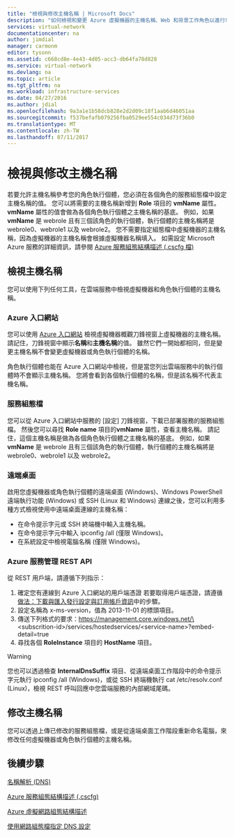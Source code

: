 ```yaml
---
title: "檢視與修改主機名稱 | Microsoft Docs"
description: "如何檢視和變更 Azure 虛擬機器的主機名稱、Web 和背景工作角色以進行名稱解析"
services: virtual-network
documentationcenter: na
author: jimdial
manager: carmonm
editor: tysonn
ms.assetid: c668cd8e-4e43-4d05-acc3-db64fa78d828
ms.service: virtual-network
ms.devlang: na
ms.topic: article
ms.tgt_pltfrm: na
ms.workload: infrastructure-services
ms.date: 04/27/2016
ms.author: jdial
ms.openlocfilehash: 9a3a1e1b58dcb828e2d2d09c18f1aab6d46051aa
ms.sourcegitcommit: f537befafb079256fba0529ee554c034d73f36b0
ms.translationtype: MT
ms.contentlocale: zh-TW
ms.lasthandoff: 07/11/2017
---
```

# <a name="viewing-and-modifying-hostnames"></a>檢視與修改主機名稱
若要允許主機名稱參考您的角色執行個體，您必須在各個角色的服務組態檔中設定主機名稱的值。 您可以將需要的主機名稱新增到 **Role** 項目的 **vmName** 屬性。 **vmName** 屬性的值會做為各個角色執行個體之主機名稱的基底。 例如，如果 **vmName** 是 webrole 且有三個該角色的執行個體，執行個體的主機名稱將是 webrole0、webrole1 以及 webrole2。 您不需要指定組態檔中虛擬機器的主機名稱，因為虛擬機器的主機名稱會根據虛擬機器名稱填入。 如需設定 Microsoft Azure 服務的詳細資訊，請參閱 [Azure 服務組態結構描述 (.cscfg 檔)](https://msdn.microsoft.com/library/azure/ee758710.aspx)

## <a name="viewing-hostnames"></a>檢視主機名稱
您可以使用下列任何工具，在雲端服務中檢視虛擬機器和角色執行個體的主機名稱。

### <a name="azure-portal"></a>Azure 入口網站
您可以使用 [Azure 入口網站](http://portal.azure.com) 檢視虛擬機器概觀刀鋒視窗上虛擬機器的主機名稱。 請記住，刀鋒視窗中顯示**名稱**和**主機名稱**的值。 雖然它們一開始都相同，但是變更主機名稱不會變更虛擬機器或角色執行個體的名稱。

角色執行個體也能在 Azure 入口網站中檢視，但是當您列出雲端服務中的執行個體時不會顯示主機名稱。 您將會看到各個執行個體的名稱，但是該名稱不代表主機名稱。

### <a name="service-configuration-file"></a>服務組態檔
您可以從 Azure 入口網站中服務的 [設定] 刀鋒視窗，下載已部署服務的服務組態檔。 然後您可以尋找 **Role name** 項目的**vmName** 屬性，查看主機名稱。 請記住，這個主機名稱是做為各個角色執行個體之主機名稱的基底。 例如，如果 **vmName** 是 webrole 且有三個該角色的執行個體，執行個體的主機名稱將是 webrole0、webrole1 以及 webrole2。

### <a name="remote-desktop"></a>遠端桌面
啟用您虛擬機器或角色執行個體的遠端桌面 (Windows)、Windows PowerShell 遠端執行功能 (Windows) 或 SSH (Linux 和 Windows) 連線之後，您可以利用多種方式檢視使用中遠端桌面連線的主機名稱：

* 在命令提示字元或 SSH 終端機中輸入主機名稱。
* 在命令提示字元中輸入 ipconfig /all (僅限 Windows)。
* 在系統設定中檢視電腦名稱 (僅限 Windows)。

### <a name="azure-service-management-rest-api"></a>Azure 服務管理 REST API
從 REST 用戶端，請遵循下列指示：

1. 確定您有連線到 Azure 入口網站的用戶端憑證 若要取得用戶端憑證，請遵循[做法：下載與匯入發行設定與訂用帳戶資訊](https://msdn.microsoft.com/library/dn385850.aspx)中的步驟。 
2. 設定名稱為 x-ms-version，值為 2013-11-01 的標頭項目。
3. 傳送下列格式的要求：https://management.core.windows.net/\<subscrition-id\>/services/hostedservices/\<service-name\>?embed-detail=true
4. 尋找各個 **RoleInstance** 項目的 **HostName** 項目。

> [!WARNING]
> 您也可以透過檢查 **InternalDnsSuffix** 項目、從遠端桌面工作階段中的命令提示字元執行 ipconfig /all (Windows)，或從 SSH 終端機執行 cat /etc/resolv.conf (Linux)，檢視 REST 呼叫回應中您雲端服務的內部網域尾碼。
> 
> 

## <a name="modifying-a-hostname"></a>修改主機名稱
您可以透過上傳已修改的服務組態檔，或是從遠端桌面工作階段重新命名電腦，來修改任何虛擬機器或角色執行個體的主機名稱。

## <a name="next-steps"></a>後續步驟
[名稱解析 (DNS)](virtual-networks-name-resolution-for-vms-and-role-instances.md)

[Azure 服務組態結構描述 (.cscfg)](https://msdn.microsoft.com/library/windowsazure/ee758710.aspx)

[Azure 虛擬網路組態結構描述](http://go.microsoft.com/fwlink/?LinkId=248093)

[使用網路組態檔指定 DNS 設定](virtual-networks-specifying-a-dns-settings-in-a-virtual-network-configuration-file.md)

